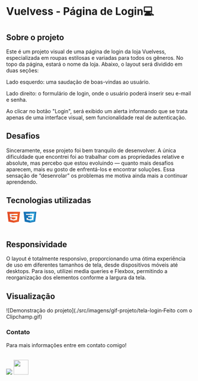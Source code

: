 # Vuelvess - Página de Login💻

## Sobre o projeto
Este é um projeto visual de uma página de login da loja Vuelvess, especializada em roupas estilosas e variadas para todos os gêneros.
No topo da página, estará o nome da loja.
Abaixo, o layout será dividido em duas seções:

Lado esquerdo: uma saudação de boas-vindas ao usuário.

Lado direito: o formulário de login, onde o usuário poderá inserir seu e-mail e senha.

Ao clicar no botão "Login", será exibido um alerta informando que se trata apenas de uma interface visual, sem funcionalidade real de autenticação.

## Desafios
Sinceramente, esse projeto foi bem tranquilo de desenvolver.
A única dificuldade que encontrei foi ao trabalhar com as propriedades relative e absolute, mas percebo que estou evoluindo — quanto mais desafios aparecem, mais eu gosto de enfrentá-los e encontrar soluções. Essa sensação de “desenrolar” os problemas me motiva ainda mais a continuar aprendendo.


## Tecnologias utilizadas
<div style="display: inline_block">
  <img align="center" alt="HTML" height="30" width="40" src="https://raw.githubusercontent.com/devicons/devicon/master/icons/html5/html5-original.svg">
  <img align="center" alt="CSS" height="30" width="40" src="https://raw.githubusercontent.com/devicons/devicon/master/icons/css3/css3-original.svg">
</div><br>


## Responsividade
O layout é totalmente responsivo, proporcionando uma ótima experiência de uso em diferentes tamanhos de tela, desde dispositivos móveis até desktops.
Para isso, utilizei media queries e Flexbox, permitindo a reorganização dos elementos conforme a largura da tela.


## Visualização
![Demonstração do projeto](./src/imagens/gif-projeto/tela-login‐Feito com o Clipchamp.gif)

### Contato
Para mais informações entre em contato comigo!

<div style="display: inline_block"><br> 
  <a href="https://www.linkedin.com/feed/" target="_blank"><img src="https://img.shields.io/badge/-LinkedIn-%230077B5?style=for-the-badge&logo=linkedin&logoColor=white" target="_blank"></a>
  <a href="https://wa.me/5517996417374" target="_blank"><img  height="40" width="40" src="https://github.com/user-attachments/assets/da75e70c-b550-4684-8548-ff61fecc7c7e" target="_blank"></a>
</div>

